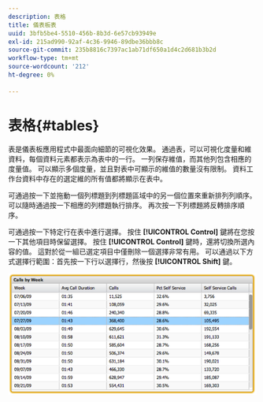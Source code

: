 ```yaml
---
description: 表格
title: 儀表板表
uuid: 3bfb5be4-5510-456b-8b3d-6e57cb93949e
exl-id: 215ad990-92af-4c36-9946-89dbe36bbb8c
source-git-commit: 235b8816c7397ac1ab71df650a1d4c2d681b3b2d
workflow-type: tm+mt
source-wordcount: '212'
ht-degree: 0%

---
```


# 表格{#tables}

表是儀表板應用程式中最面向細節的可視化效果。 通過表，可以可視化度量和維資料，每個資料元素都表示為表中的一行。 一列保存維值，而其他列包含相應的度量值。 可以顯示多個度量，並且對表中可顯示的維值的數量沒有限制。 資料工作台資料中存在的選定維的所有值都將顯示在表中。

可通過按一下並拖動一個列標題到列標題區域中的另一個位置來重新排列列順序。 可以隨時通過按一下相應的列標題執行排序。 再次按一下列標題將反轉排序順序。

可通過按一下特定行在表中進行選擇。 按住 **[!UICONTROL Control]** 鍵將在您按一下其他項目時保留選擇。 按住 **[!UICONTROL Control]** 鍵時，還將切換所選內容的值。 這對於從一組已選定項目中僅刪除一個選擇非常有用。 可以通過以下方式選擇行範圍：首先按一下行以選擇行，然後按 **[!UICONTROL Shift]** 鍵。

![](assets/table.png)

